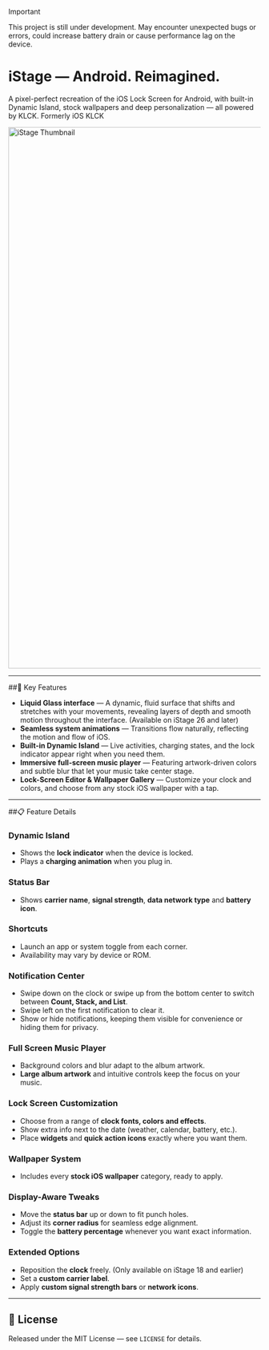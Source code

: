> [!IMPORTANT]
> This project is still under development. May encounter unexpected bugs or errors, could increase battery drain or cause performance lag on the device.

# iStage — Android. Reimagined.

A pixel-perfect recreation of the iOS Lock Screen for Android, with built-in Dynamic Island, stock wallpapers and deep personalization — all powered by KLCK.
Formerly iOS KLCK

<img width="1920" height="1080" alt="iStage Thumbnail" src="https://github.com/user-attachments/assets/72c5c262-3c3e-44d8-a15e-a0f56a28dbf9" />

---

##📌 Key Features
- **Liquid Glass interface** — A dynamic, fluid surface that shifts and stretches with your movements, revealing layers of depth and smooth motion throughout the interface. (Available on iStage 26 and later)
- **Seamless system animations** — Transitions flow naturally, reflecting the motion and flow of iOS.
- **Built-in Dynamic Island** — Live activities, charging states, and the lock indicator appear right when you need them.
- **Immersive full-screen music player** — Featuring artwork-driven colors and subtle blur that let your music take center stage.
- **Lock-Screen Editor & Wallpaper Gallery** — Customize your clock and colors, and choose from any stock iOS wallpaper with a tap.

---

##📋 Feature Details

### Dynamic Island
- Shows the **lock indicator** when the device is locked.
- Plays a **charging animation** when you plug in.

### Status Bar
- Shows **carrier name**, **signal strength**, **data network type** and **battery icon**.

### Shortcuts
- Launch an app or system toggle from each corner.
- Availability may vary by device or ROM.

### Notification Center
- Swipe down on the clock or swipe up from the bottom center to switch between **Count, Stack, and List**.
- Swipe left on the first notification to clear it.
- Show or hide notifications, keeping them visible for convenience or hiding them for privacy.

### Full Screen Music Player
- Background colors and blur adapt to the album artwork.
- **Large album artwork** and intuitive controls keep the focus on your music.

### Lock Screen Customization
- Choose from a range of **clock fonts, colors and effects**.
- Show extra info next to the date (weather, calendar, battery, etc.).
- Place **widgets** and **quick action icons** exactly where you want them.

### Wallpaper System
- Includes every **stock iOS wallpaper** category, ready to apply.

### Display-Aware Tweaks
- Move the **status bar** up or down to fit punch holes.
- Adjust its **corner radius** for seamless edge alignment.
- Toggle the **battery percentage** whenever you want exact information.

### Extended Options
- Reposition the **clock** freely. (Only available on iStage 18 and earlier)
- Set a **custom carrier label**.
- Apply **custom signal strength bars** or **network icons**.

---

## 📄 License
Released under the MIT License — see `LICENSE` for details.
